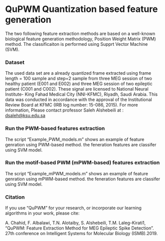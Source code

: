 # QuPWM Quantization based feature generation
 The two following feature extraction methods  are based on a well-known biological feature generation methodology, Position Weight Matrix (PWM) method. The classificaiton is performed using Supprt Vector Machine (SVM).
 
### Dataset  
The used data set are a already quantized frame extracted using frame length = 100 sample and step=2 sample from three MEG session of  two healthy patient (E001 and E002) and three MEG session of  two epileptic  patient (C001 and C002).
These signal are licensed to National Neural Institute- King Fahad Medical City (NNI-KFMC), Riyadh, Saudi Arabia. 
This data was conducted in accordance with the approval of the Institutional Review Board at KFMC (IRB log number: 15-086, 2015).
For more information, Please contact professor  Saleh Alshebeili at : dsaleh@ksu.edu.sa

### Run the PWM-based features extraction  
The script “Example_PWM_models.m” shows an example of feature genration using PWM-based method. the feneration features are classifer using SVM model.

### Run the motif-based PWM (mPWM-based)  features extraction  
The script “Example_mPWM_models.m” shows an example of feature genration using mPWM-based method. the feneration features are classifer using SVM model.

### Citation
If you use “QuPWM” for your research, or incorporate our learning algorithms in your work, please cite:

A. Chahid, F. Albalawi, T.N.   Alotaiby, S. Alshebeili, T.M. Laleg-Kirati1, “QuPWM:  Feature Extraction Method for MEG Epileptic Spike Detection”. 27th conference on Intelligent Systems for Molecular Biology (ISMB).2019.
